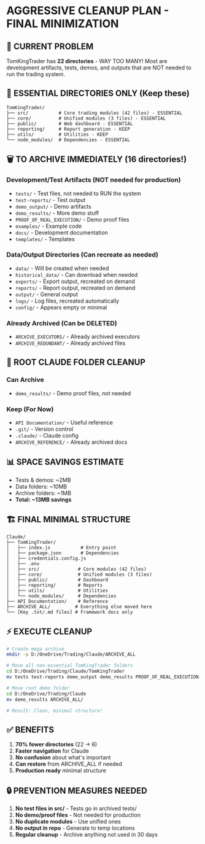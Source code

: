 # AGGRESSIVE CLEANUP PLAN - FINAL MINIMIZATION

## 🚨 CURRENT PROBLEM
TomKingTrader has **22 directories** - WAY TOO MANY!
Most are development artifacts, tests, demos, and outputs that are NOT needed to run the trading system.

## 🎯 ESSENTIAL DIRECTORIES ONLY (Keep these)
```
TomKingTrader/
├── src/           # Core trading modules (42 files) - ESSENTIAL
├── core/          # Unified modules (3 files) - ESSENTIAL  
├── public/        # Web dashboard - ESSENTIAL
├── reporting/     # Report generation - KEEP
├── utils/         # Utilities - KEEP
└── node_modules/  # Dependencies - ESSENTIAL
```

## 🗑️ TO ARCHIVE IMMEDIATELY (16 directories!)

### Development/Test Artifacts (NOT needed for production)
- `tests/` - Test files, not needed to RUN the system
- `test-reports/` - Test output
- `demo_output/` - Demo artifacts
- `demo_results/` - More demo stuff
- `PROOF_OF_REAL_EXECUTION/` - Demo proof files
- `examples/` - Example code
- `docs/` - Development documentation
- `templates/` - Templates

### Data/Output Directories (Can recreate as needed)
- `data/` - Will be created when needed
- `historical_data/` - Can download when needed
- `exports/` - Export output, recreated on demand
- `reports/` - Report output, recreated on demand
- `output/` - General output
- `logs/` - Log files, recreated automatically
- `config/` - Appears empty or minimal

### Already Archived (Can be DELETED)
- `ARCHIVE_EXECUTORS/` - Already archived executors
- `ARCHIVE_REDUNDANT/` - Already archived files

## 📁 ROOT CLAUDE FOLDER CLEANUP

### Can Archive
- `demo_results/` - Demo proof files, not needed

### Keep (For Now)
- `API Documentation/` - Useful reference
- `.git/` - Version control
- `.claude/` - Claude config
- `ARCHIVE_REFERENCE/` - Already archived docs

## 📊 SPACE SAVINGS ESTIMATE
- Tests & demos: ~2MB
- Data folders: ~10MB  
- Archive folders: ~1MB
- **Total: ~13MB savings**

## 🏗️ FINAL MINIMAL STRUCTURE
```
Claude/
├── TomKingTrader/
│   ├── index.js           # Entry point
│   ├── package.json       # Dependencies
│   ├── credentials.config.js
│   ├── .env
│   ├── src/              # Core modules (42 files)
│   ├── core/             # Unified modules (3 files)
│   ├── public/           # Dashboard
│   ├── reporting/        # Reports
│   ├── utils/            # Utilities
│   └── node_modules/     # Dependencies
├── API Documentation/    # Reference
├── ARCHIVE_ALL/         # Everything else moved here
└── [Key .txt/.md files] # Framework docs only
```

## ⚡ EXECUTE CLEANUP
```bash
# Create mega archive
mkdir -p D:/OneDrive/Trading/Claude/ARCHIVE_ALL

# Move all non-essential TomKingTrader folders
cd D:/OneDrive/Trading/Claude/TomKingTrader
mv tests test-reports demo_output demo_results PROOF_OF_REAL_EXECUTION examples docs templates data historical_data exports reports output logs config ARCHIVE_EXECUTORS ARCHIVE_REDUNDANT ../../ARCHIVE_ALL/

# Move root demo folder
cd D:/OneDrive/Trading/Claude
mv demo_results ARCHIVE_ALL/

# Result: Clean, minimal structure!
```

## ✅ BENEFITS
1. **70% fewer directories** (22 → 6)
2. **Faster navigation** for Claude
3. **No confusion** about what's important
4. **Can restore** from ARCHIVE_ALL if needed
5. **Production ready** minimal structure

## 🔒 PREVENTION MEASURES NEEDED
1. **No test files in src/** - Tests go in archived tests/
2. **No demo/proof files** - Not needed for production
3. **No duplicate modules** - Use unified ones
4. **No output in repo** - Generate to temp locations
5. **Regular cleanup** - Archive anything not used in 30 days